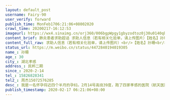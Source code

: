 ```yaml
---
layout: default_post
username: Fairy-90
user_verify: forward
publish_time: MonFeb1706:21:06+08002020
crawl_time: 20200217-16:12:53
imageurl: https://wx4.sinaimg.cn/orj360/006bgpWpgy1gbyzodtoz0j30u0140qbj.jpg
content_brief: 肺炎患者求助超话 求助人信息（若有相关化验单，请上传图片）【姓名】孙珊【年龄】30【所在城市】湖北孝感【所在小区、社区】民邦二期【患病时间】2020-2-14【联系方式】15826828341【其他紧急联系人】周杰 15072576285【病情描述】我是一名怀孕将近四个半月的孕妇。 2月14号高烧39度，跑 ...全文
content_full_raw: 求助人信息（若有相关化验单，请上传图片）<br/>【姓名】孙珊<br/>【年龄】30<br/>【所在城市】湖北孝感<br/>【所在小区、社区】民邦二期<br/>【患病时间】2020-2-14<br/>【联系方式】15826828341<br/>【其他紧急联系人】周杰15072576285<br/>【病情描述】我是一名怀孕将近四个半月的孕妇。2月14号高烧39度，跑了四家孝感的医院（航天医院孝感市一医院孝感市中心医院市妇幼）都不接收发热孕妇，当天就把我拖到一个隔离区，也不做检查也不治疗，晚上就是硬抗，自己只有多喝水和敷额头物理降温，2月15号，我温度降到37.3，我家人和防疫站负责人打电话讲明情况，中午市妇幼就拖我去了孝感市一医院，起初对方也不接收，多方沟通努力下才答应给我做了一血检，显示白细胞有点高，初步怀疑是上呼吸道感染。我协商医院可否给我做核酸检测，对方回应是必须先做ct才能做核酸检测，排除新冠才能给我做其他治疗，并告诉我做ct要签告知书（因为孕妇不能做ct，辐射太大，对胎儿有致畸作用，我坚决不能做，我想保护腹中胎儿），期间并没有什么所谓医生看结果，只是发热门诊接待人在回答。<br/>这几天一直在家隔离，医院也不愿做进一步检查和消炎处理。这几天一直处于37.5内低烧状态，这样下去对大人小孩都不好。我并没有咳嗽胸闷等反应，只是头痛口干发烧。在当下特殊疫情期间，我希望医院对发热病人能人性化治疗，处理方法不要一刀切。希望各位能帮我，有医院愿意接收我给我做治疗，在此谢谢大家了。<adata-url="http://t.cn/RyhWmtl"href="http://weibo.com/p/1001018008642090000000000"data-hide=""><spanclass='url-icon'><imgstyle='width:1rem;height:1rem'src='https://h5.sinaimg.cn/upload/2015/09/25/3/timeline_card_small_location_default.png'></span><spanclass="surl-text">孝感</span></a>
status_url: https://m.weibo.cn/status/4472840194019305
name_: 孙珊
age_: 30
city_: 湖北孝感
address_: 民邦二期
since_: 2020-2-14
tel_: 15826828341
tel2_: 周杰15072576285
desc_: 我是一名怀孕将近四个半月的孕妇。2月14号高烧39度，跑了四家孝感的医院（航天医院孝感市一医院孝感市中心医院市妇幼）都不接收发热孕妇，当天就把我拖到一个隔离区，也不做检查也不治疗，晚上就是硬抗，自己只有多喝水和敷额头物理降温，2月15号，我温度降到37.3，我家人和防疫站负责人打电话讲明情况，中午市妇幼就拖我去了孝感市一医院，起初对方也不接收，多方沟通努力下才答应给我做了一血检，显示白细胞有点高，初步怀疑是上呼吸道感染。我协商医院可否给我做核酸检测，对方回应是必须先做ct才能做核酸检测，排除新冠才能给我做其他治疗，并告诉我做ct要签告知书（因为孕妇不能做ct，辐射太大，对胎儿有致畸作用，我坚决不能做，我想保护腹中胎儿），期间并没有什么所谓医生看结果，只是发热门诊接待人在回答。这几天一直在家隔离，医院也不愿做进一步检查和消炎处理。这几天一直处于37.5内低烧状态，这样下去对大人小孩都不好。我并没有咳嗽胸闷等反应，只是头痛口干发烧。在当下特殊疫情期间，我希望医院对发热病人能人性化治疗，处理方法不要一刀切。希望各位能帮我，有医院愿意接收我给我做治疗，在此谢谢大家了。<adata-url="http//t.cn/RyhWmtl"href="http//weibo.com/p/1001018008642090000000000"data-hide=""><spanclass='url-icon'><imgstyle='width1rem;height1rem'src='https//h5.sinaimg.cn/upload/2015/09/25/3/timeline_card_small_location_default.png'></span><spanclass="surl-text">孝感</span></a>
publish_timestamp: 2020-02-17 06:21:06+08:00
---
```

